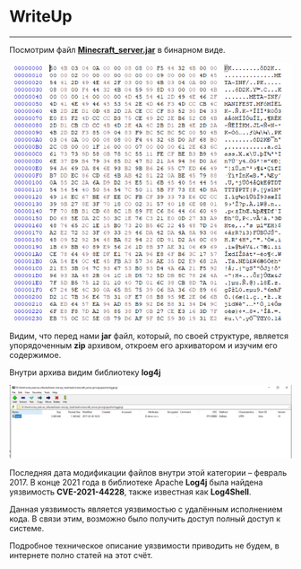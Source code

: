 # WriteUp
---
Посмотрим файл **[Minecraft_server.jar](minecraft\minicraft_task-main\task\minecraft_server.jar)** в бинарном виде.

![image1](image1.png)

Видим, что перед нами **jar** файл, который, по своей структуре, является упорядоченным **zip** архивом, откроем его архиватором и изучим его содержимое.

Внутри архива видим библиотеку **log4j**

![image2](image2.png) 

Последняя дата модификации файлов внутри этой категории – февраль 2017. В конце 2021 года в библиотеке Apache **Log4j** была найдена уязвимость **CVE-2021-44228**, также известная как **Log4Shell**.

Данная уязвимость является уязвимостью с удалённым исполнением кода. В связи этим, возможно было получить доступ полный доступ к системе.

Подробное техническое описание уязвимости приводить не будем, в интернете полно статей на этот счёт.
